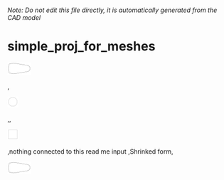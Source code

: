 ###### Note: Do not edit this file directly, it is automatically generated from the CAD model

# simple_proj_for_meshes

![](/project.svg)

, 

![readme](/readme1719753273629.svg)

,, 

![readme](/readme1719754980068.svg)

,nothing connected to this read me input
,Shrinked form, 

![readme](/readme1719596333544.svg)



